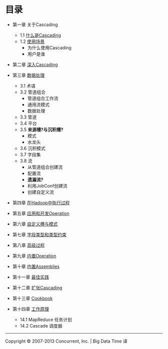 目录
====
- 第一章 关于Cascading
	
	- 1.1 [什么是Cascading]()
	- 1.2 [使用场景]()
		- 为什么使用Cascading
		- 用户是谁
- 第二章 [深入Cascading]()
- 第三章 [数据处理]()
	- 3.1 术语
	- 3.2 管道组合
		- 管道组合工作流
		- 通用流模式
		- 数据处理
	- 3.3 管道
	- 3.4 平台
	- 3.5 **来源槽?**与**沉积槽?**
		- 模式
		- 水龙头
	- 3.6 沉积模式
	- 3.7 字段集
	- 3.8 流
		- 从管道组合创建流
		- 配置流
		- **遗漏流?**
		- 利用JobConf创建流
		- 创建自定义流
- 第四章 [在Hadoop中执行过程]()
- 第五章 [应用和开发Operation]()
- 第六章 [自定义槽与模式]()
- 第七章 [字段类型和类型约束]()
- 第八章 [高级过程]()
- 第九章 [内置Operation]()
- 第十章 [内置Assemblies]()
- 第十一章 [最佳实践]()
- 第十二章 [扩张Cascading]()
- 第十三章 [Cookbook]()
- 第十四章 [工作原理]()
	- 14.1 MapReduce 任务计划
	- 14.2 Cascade 调度器


--------
Copyright © 2007-2013 Concurrent, Inc. | Big Data Time 译


